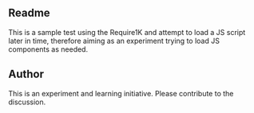 ## Readme

This is a sample test using the Require1K and attempt to load a JS script later in time, therefore aiming 
as an experiment trying to load JS components as needed. 

## Author

This is an experiment and learning initiative. Please contribute to the discussion. 
